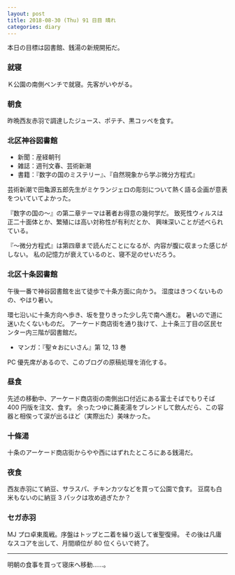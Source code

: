 ```yaml
---
layout: post
title: 2018-08-30 (Thu) 91 日目 晴れ
categories: diary
---
```


本日の目標は図書館、銭湯の新規開拓だ。

### 就寝

Ｋ公園の南側ベンチで就寝。先客がいやがる。

### 朝食

昨晩西友赤羽で調達したジュース、ポテチ、黒コッペを食す。

### 北区神谷図書館

* 新聞：産経朝刊
* 雑誌：週刊文春、芸術新潮
* 書籍：『数字の国のミステリー』、『自然現象から学ぶ微分方程式』

芸術新潮で田亀源五郎先生がミケランジェロの彫刻について熱く語る企画が意表をついていてよかった。

『数字の国の～』の第二章テーマは著者お得意の幾何学だ。
致死性ウィルスは正二十面体とか、繁殖には高い対称性が有利だとか、
興味深いことが述べられている。

『～微分方程式』は第四章まで読んだことになるが、内容が腹に収まった感じがしない。
私の記憶力が衰えているのと、寝不足のせいだろう。

### 北区十条図書館

午後一番で神谷図書館を出て徒歩で十条方面に向かう。
湿度はきつくないものの、やはり暑い。

環七沿いに十条方向へ歩き、坂を登りきった少し先で南へ進む。
暑いので道に迷いたくないものだ。
アーケード商店街を通り抜けて、上十条三丁目の区民センター内三階が図書館だ。

* マンガ：『聖☆おにいさん』第 12, 13 巻

PC 優先席があるので、このブログの原稿処理を消化する。

### 昼食

先述の移動中、アーケード商店街の南側出口付近にある富士そばでもりそば 400 円版を注文、食す。
余ったつゆに蕎麦湯をブレンドして飲んだら、この容器と相俟って涙が出るほど（実際出た）美味かった。

### 十條湯

十条のアーケード商店街からやや西にはずれたところにある銭湯だ。


### 夜食

西友赤羽にて納豆、サラスパ、チキンカツなどを買って公園で食す。
豆腐も白米もないのに納豆 3 パックは攻め過ぎたか？

### セガ赤羽

MJ プロ卓東風戦。序盤はトップと二着を繰り返して雀聖復帰。
その後は凡庸なスコアを出して、月間順位が 80 位くらいで終了。

----
明朝の食事を買って寝床へ移動……。
